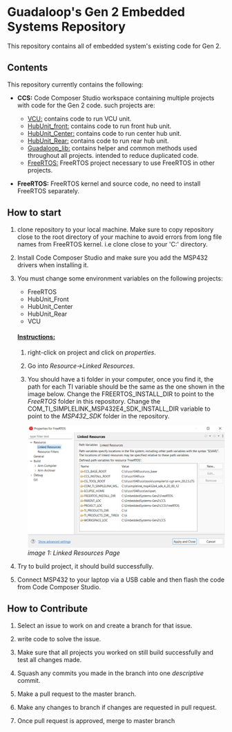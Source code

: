 # Guadaloop's Gen 2 Embedded Systems Repository
This repository contains all of embedded system's existing code for Gen 2.

## Contents
This repository currently contains the following:

- **CCS:** Code Composer Studio workspace containing multiple projects with code for the Gen 2 code. such projects are:
    - <ins>VCU:</ins> contains code to run VCU unit.
    - <ins>HubUnit_front:</ins> contains code to run front hub unit.
    - <ins>HubUnit_Center:</ins> contains code to run center hub unit.
    - <ins>HubUnit_Rear:</ins> contains code to run rear hub unit.
    - <ins>Guadaloop_lib:</ins> contains helper and common methods used throughout all projects. intended to reduce duplicated code.
    - <ins>FreeRTOS:</ins> FreeRTOS project necessary to use FreeRTOS in other projects. 

- **FreeRTOS:** FreeRTOS kernel and source code, no need to install FreeRTOS separately. 

## How to start

1. clone repository to your local machine. Make sure to copy repository close to the root directory of your machine to avoid errors from long file names from FreeRTOS kernel. i.e clone close to your 'C:\' directory.

2. Install Code Composer Studio and make sure you add the MSP432 drivers when installing it.

3. You must change some environment variables on the following projects:
    - FreeRTOS
    - HubUnit_Front
    - HubUnit_Center
    - HubUnit_Rear
    - VCU

    #### <ins>Instructions:</ins>
 
    1. right-click on project and click on *properties*.
    2. Go into *Resource->Linked Resources*. 
    3. You should have a ti folder in your computer, once you find it, the path for each TI variable should be the same as the one shown in the image below. Change the FREERTOS_INSTALL_DIR to point to the *FreeRTOS* folder in this repository. Change the COM_TI_SIMPLELINK_MSP432E4_SDK_INSTALL_DIR variable to point to the *MSP432_SDK* folder in the repository.

        ![linked resources page](/Resources/linked_resources.png "linked resources page")
        *image 1: Linked Resources Page*

4. Try to build project, it should build successfully.
5. Connect MSP432 to your laptop via a USB cable and then flash the code from Code Composer Studio.

## How to Contribute

1. Select an issue to work on and create a branch for that issue.

2. write code to solve the issue.

3. Make sure that all projects you worked on still build successfully and test all changes made.

4. Squash any commits you made in the branch into one *descriptive* commit.

5. Make a pull request to the master branch.

6. Make any changes to branch if changes are requested in pull request.

7. Once pull request is approved, merge to master branch


